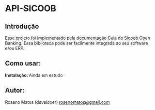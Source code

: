 # API-SICOOB

## Introdução

Esse projeto foi implementado pela documentação Guia do Sicoob Open Banking. Essa biblioteca pode ser facilmente integrada ao seu software e/ou ERP.

## Como usar:
<b>Instalação: </b>
Ainda em estudo
<!-- Para utilizar a biblioteca através do composer:
```php
composer require divulgueregional/api-sicoob
```
## Atualizar:
Pela última tag: </b>
```php
composer update divulgueregional/api-sicoob 1.0.0
``` -->

<!-- ## Documentação:
Acesse a pasta docs e leia o README.md -->

<!-- ## O QUE VOCÊ PODE UTILIZAR
<b>SEGURANÇA</b><br>
- Gerar o token

<b>COBRANÇA</b><br>

- Incluir/Registrar boleto de cobrança
- Detalhar um boleto
- Alterar dados de um boleto
- Baixar Boleto
- Boleto Em PDF (Em Produção)
- Listar Boletos
- Consultar pix de um boleto
- Cancelar pix de um boleto
- Gerar pix de um boleto (Falta fazer)

<b>PIX</b><br>

- Criar cobrança. (Falta fazer)
- Revisar cobrança. (Falta fazer)
- Consultar cobrança. (Falta fazer)
- Consultar Pix recebidos. (Falta fazer)
- Consultar Pix. (Falta fazer)
- Solicitar devolução. (Falta fazer)
- Consultar devolução. (Falta fazer)

<b>SIMULAÇÃO PAGAMENTO DE BOLETO E PIX</b><br>

- Paga um boleto pela linha digitável. (Falta fazer)
- Paga um boleto de pix. (Falta fazer) -->

<!-- <b>WHEBHOOK</b><br>

- Webhook é feito direto no portal do desenvolvedor
- Após os testes concluídos é hora de habilitar o Webhook em produção. O Webhook é um serviço vinculado a uma aplicação, e essa deverá estar em produção.
- No cadastro do evento é necessário especificar a URL que vai receber as requisições do Webhook. Além disso no caso de PIX é necessário informar a chave PIX, e no caso do Cobrança o convênio. -->

## Autor:
Roseno Matos (developer) rosenomatos@gmail.com<br>

<!-- ## Licença:
A API-BB-PHP é licenciado sob a Licença MIT (MIT). Você pode usar, copiar, modificar, integrar, publicar, distribuir e/ou vender cópias dos produtos finais, mas deve sempre declarar que Roseno Matos (rosenomatos@gmail.com) é o autor original destes códigos e atribuir um link para https://github.com/divulgueregional/api-bb-php

## Comunidade:
## Facilitou sua vida?
Se o projeto o ajudou em uma tarefa excencial a sua aplicação de uma forma simples e se gostaria de contribuir com uma pequena doação ao autor, faça pelo PIX abaixo<br><hr>

Chave Pix E-MAIL: roseno@divulgueregional.com.br -->
